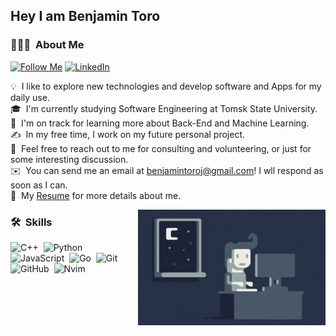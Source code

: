 ## Hey I am Benjamin Toro
### 👨🏻‍💻 &nbsp;About Me

[![Follow Me](https://img.shields.io/github/followers/GeniusPRO271?style=social)](https://github.com/GeniusPRO271)
[![LinkedIn](https://img.shields.io/badge/-Benjamin%20Toro-0077B5?style=flat&logo=Linkedin&logoColor=white)](https://linkedin.com/in/benjamin-toro-25266b259)

💡 &nbsp;I like to explore new technologies and develop software and Apps for my daily use.\
🎓 &nbsp;I'm currently studying Software Engineering at Tomsk State University.\
🌱 &nbsp;I'm on track for learning more about Back-End and Machine Learning.\
✍️ &nbsp;In my free time, I work on my future personal project.\
💬 &nbsp;Feel free to reach out to me for consulting and volunteering, or just for some interesting discussion.\
✉️ &nbsp;You can send me an email at benjamintoroj@gmail.com! I wll respond as soon as I can.\
📄 &nbsp;My [Resume](https://docs.google.com/document/d/1ZeTJIIYn5ly8Sr-6xW3vCla_5wvBvdTZBbGlnMj1Dio/edit#heading=h.if4faxxra181) for more details about me.

<img alt="Night Coding" src="https://raw.githubusercontent.com/AVS1508/AVS1508/master/assets/Night-Coding.gif" align="right"/>

### 🛠 &nbsp;Skills
![C++](https://img.shields.io/badge/-C++-blue?style=flat&logo=cplusplus)&nbsp;
![Python](https://img.shields.io/badge/-Python-05122A?style=flat&logo=python)&nbsp;
![JavaScript](https://img.shields.io/badge/-JavaScript-05122A?style=flat&logo=javascript)&nbsp;
![Go](https://img.shields.io/badge/-go-05122A?style=flat&logo=go)&nbsp;
![Git](https://img.shields.io/badge/-Git-05122A?style=flat&logo=git)&nbsp;
![GitHub](https://img.shields.io/badge/-GitHub-05122A?style=flat&logo=github)&nbsp;
![Nvim](https://img.shields.io/badge/-nvim-05122A?style=flat&logo=nvim)&nbsp;




